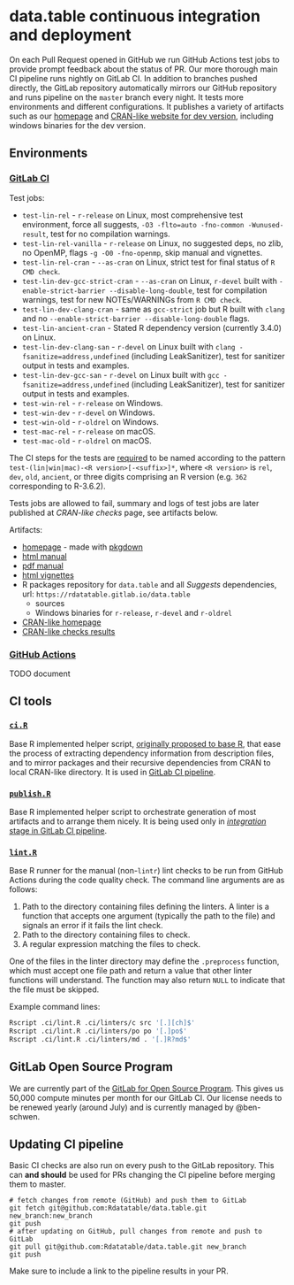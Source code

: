 # data.table continuous integration and deployment

On each Pull Request opened in GitHub we run GitHub Actions test jobs to provide prompt feedback about the status of PR. Our more thorough main CI pipeline runs nightly on GitLab CI. In addition to branches pushed directly, the GitLab repository automatically mirrors our GitHub repository and runs pipeline on the `master` branch every night. It tests more environments and different configurations. It publishes a variety of artifacts such as our [homepage](https://rdatatable.gitlab.io/data.table/) and [CRAN-like website for dev version](https://rdatatable.gitlab.io/data.table/web/packages/data.table/index.html), including windows binaries for the dev version.

## Environments

### [GitLab CI](./../.gitlab-ci.yml)

Test jobs:
- `test-lin-rel` - `r-release` on Linux, most comprehensive test environment, force all suggests, `-O3 -flto=auto -fno-common -Wunused-result`, test for no compilation warnings.
- `test-lin-rel-vanilla` - `r-release` on Linux, no suggested deps, no zlib, no OpenMP, flags `-g -O0 -fno-openmp`, skip manual and vignettes.
- `test-lin-rel-cran` - `--as-cran` on Linux, strict test for final status of `R CMD check`.
- `test-lin-dev-gcc-strict-cran` - `--as-cran` on Linux, `r-devel` built with `-enable-strict-barrier --disable-long-double`, test for compilation warnings, test for new NOTEs/WARNINGs from `R CMD check`.
- `test-lin-dev-clang-cran` - same as `gcc-strict` job but R built with `clang` and  no `--enable-strict-barrier --disable-long-double` flags.
- `test-lin-ancient-cran` - Stated R dependency version (currently 3.4.0) on Linux.
- `test-lin-dev-clang-san` - `r-devel` on Linux built with `clang -fsanitize=address,undefined` (including LeakSanitizer), test for sanitizer output in tests and examples.
- `test-lin-dev-gcc-san` - `r-devel` on Linux built with `gcc -fsanitize=address,undefined` (including LeakSanitizer), test for sanitizer output in tests and examples.
- `test-win-rel` - `r-release` on Windows.
- `test-win-dev` - `r-devel` on Windows.
- `test-win-old` - `r-oldrel` on Windows.
- `test-mac-rel` - `r-release` on macOS.
- `test-mac-old` - `r-oldrel` on macOS.

The CI steps for the tests are [required](https://github.com/Rdatatable/data.table/blob/55eb0f160b169398d51f138131c14a66c86e5dc9/.ci/publish.R#L162-L168) to be named according to the pattern `test-(lin|win|mac)-<R version>[-<suffix>]*`, where `<R version>` is `rel`, `dev`, `old`, `ancient`, or three digits comprising an R version (e.g. `362` corresponding to R-3.6.2).

Tests jobs are allowed to fail, summary and logs of test jobs are later published at _CRAN-like checks_ page, see artifacts below.

Artifacts:
- [homepage](https://rdatatable.gitlab.io/data.table) - made with [pkgdown](https://github.com/r-lib/pkgdown)
- [html manual](https://rdatatable.gitlab.io/data.table/library/data.table/html/00Index.html)
- [pdf manual](https://rdatatable.gitlab.io/data.table/web/packages/data.table/data.table.pdf)
- [html vignettes](https://rdatatable.gitlab.io/data.table/library/data.table/doc/index.html)
- R packages repository for `data.table` and all _Suggests_ dependencies, url: `https://rdatatable.gitlab.io/data.table`
  - sources
  - Windows binaries for `r-release`, `r-devel` and `r-oldrel`
- [CRAN-like homepage](https://rdatatable.gitlab.io/data.table/web/packages/data.table/index.html)
- [CRAN-like checks results](https://rdatatable.gitlab.io/data.table/web/checks/check_results_data.table.html)

### [GitHub Actions](./../.github/workflows)

TODO document

## CI tools

### [`ci.R`](./ci.R)

Base R implemented helper script, [originally proposed to base R](https://svn.r-project.org/R/branches/tools4pkgs/src/library/tools/R/packages.R), that ease the process of extracting dependency information from description files, and to mirror packages and their recursive dependencies from CRAN to local CRAN-like directory. It is used in [GitLab CI pipeline](./../.gitlab-ci.yml).

### [`publish.R`](./publish.R)

Base R implemented helper script to orchestrate generation of most artifacts and to arrange them nicely. It is being used only in [_integration_ stage in GitLab CI pipeline](./../.gitlab-ci.yml).

### [`lint.R`](./lint.R)

Base R runner for the manual (non-`lintr`) lint checks to be run from GitHub Actions during the code quality check. The command line arguments are as follows:
1. Path to the directory containing files defining the linters. A linter is a function that accepts one argument (typically the path to the file) and signals an error if it fails the lint check.
2. Path to the directory containing files to check.
3. A regular expression matching the files to check.

One of the files in the linter directory may define the `.preprocess` function, which must accept one file path and return a value that other linter functions will understand. The function may also return `NULL` to indicate that the file must be skipped.

Example command lines:

```sh
Rscript .ci/lint.R .ci/linters/c src '[.][ch]$'
Rscript .ci/lint.R .ci/linters/po po '[.]po$'
Rscript .ci/lint.R .ci/linters/md . '[.]R?md$'
```

## GitLab Open Source Program

We are currently part of the [GitLab for Open Source Program](https://about.gitlab.com/solutions/open-source/). This gives us 50,000 compute minutes per month for our GitLab CI. Our license needs to be renewed yearly (around July) and is currently managed by @ben-schwen.

## Updating CI pipeline

Basic CI checks are also run on every push to the GitLab repository. This can **and should** be used for PRs changing the CI pipeline before merging them to master.

```shell
# fetch changes from remote (GitHub) and push them to GitLab 
git fetch git@github.com:Rdatatable/data.table.git new_branch:new_branch
git push
# after updating on GitHub, pull changes from remote and push to GitLab
git pull git@github.com:Rdatatable/data.table.git new_branch
git push
```

Make sure to include a link to the pipeline results in your PR. 
